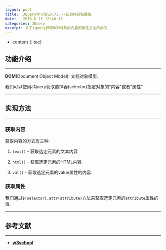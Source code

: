 ```yaml
---
layout: post
title:  JQuery学习笔记(八)---获取内容和属性
date:   2016-8-15 12:46:13
categories: JQuery
excerpt: 关于jquery获取DOM对象的内容和属性方法的学习
---
```


* content
{: toc}

## 功能介绍

---

**DOM**(Document Object Model): 文档对象模型.

我们可以使用JQuery获取选择器(selector)指定对象的"内容"或者"属性".

---

## 实现方法

---

### 获取内容

获取内容的方式有三种: 

1. `text()` - 获取选定元素的文本内容

2. `html()` - 获取选定元素的HTML内容.

3. `val()` - 获取选定元素的value属性的内容.

### 获取属性

我们通过`$(selector).attr(attribute)`方法来获取选定元素的`attribute`属性的值.

---

## 参考文献

---

* **[w3school](http://www.w3school.com.cn/jquery/jquery_dom_get.asp)**

